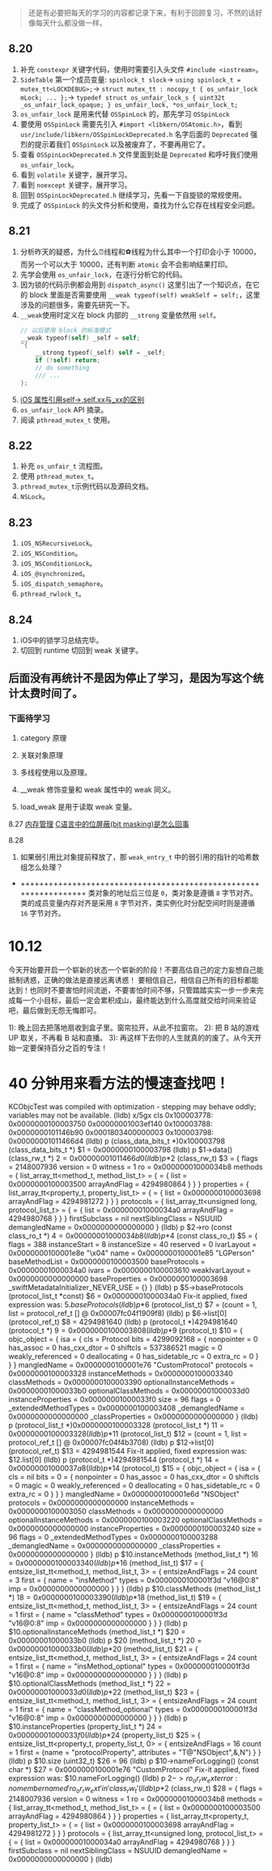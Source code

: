 > 还是有必要把每天的学习的内容都记录下来，有利于回顾复习，不然的话好像每天什么都没做一样。

## 8.20
1. 补充 `constexpr` 关键字代码，使用时需要引入头文件 `#include <iostream>`。
2. `SideTable` 第一个成员变量: 
  `spinlock_t slock`->
  `using spinlock_t = mutex_tt<LOCKDEBUG>;`->
  `struct mutex_tt : nocopy_t { os_unfair_lock mLock; ... };`->
  `typedef struct os_unfair_lock_s { uint32t _os_unfair_lock_opaque; } os_unfair_lock, *os_unfair_lock_t;`
3. `os_unfair_lock` 是用来代替 `OSSpinLock` 的，那先学习 `OSSpinLock`
4. 要使用 `OSSpinLock` 需要先引入 `#import <libkern/OSAtomic.h>`，看到 `usr/include/libkern/OSSpinLockDeprecated.h` 名字后面的 `Deprecated` 强烈的提示着我们 `OSSpinLock` 以及被废弃了，不要再用它了。
5. 查看 `OSSpinLockDeprecated.h` 文件里面到处是 `Deprecated` 和呼吁我们使用 `os_unfair_lock`。
6. 看到 `volatile` 关键字，展开学习。
7. 看到 `noexcept` 关键字，展开学习。
8. 回到 `OSSpinLockDeprecated.h` 继续学习，先看一下自旋锁的常规使用。
9. 完成了 `OSSpinLock` 的头文件分析和使用，查找为什么它存在线程安全问题。

## 8.21
1. 分析昨天的疑惑，为什么⏰线程和⚽️线程为什么其中一个打印会小于 10000，而另一个可以大于 10000，还有判断 `atomic` 会不会影响结果打印。
2. 先学会使用 `os_unfair_lock`，在逐行分析它的代码。
3. 因为锁的代码示例都会用到 `dispatch_async()` 这里引出了一个知识点，在它的  block 里面是否需要使用 `__weak typeof(self) weakSelf = self;`，这里涉及的问题很多，需要先研究一下。
4. `__weak`使用时定义在 block 内部的 `__strong` 变量依然用 `self`。
    ```objective-c
    // 以后使用 block 的标准模式
    __weak typeof(self) _self = self;
    ^{
        __strong typeof(_self) self = _self;
        if (!self) return;
        // do something 
        /// ...
    };
    ```
5. [iOS 属性引用self->,self.xx与_xx的区别](https://www.jianshu.com/p/62ed57cedf11)
6. `os_unfair_lock` API 摘录。
7. 阅读 `pthread_mutex_t` 使用。

## 8.22
1. 补充 `os_unfair_t` 流程图。
2. 使用 `pthread_mutex_t`。
3. `pthread_mutex_t`示例代码以及源码文档。
4. `NSLock`。

## 8.23
1. `iOS_NSRecursiveLock`。
2. `iOS_NSCondition`。
3. `iOS_NSConditionLock`。
4. `iOS_@synchronized`。
5. `iOS_dispatch_semaphore`。
6. `pthread_rwlock_t`。

## 8.24 
1. iOS中的锁学习总结完毕。
2. 切回到 runtime 切回到 weak 关键字。

## 后面没有再统计不是因为停止了学习，是因为写这个统计太费时间了。

### 下面待学习
1. category 原理
2. 关联对象原理 
3. 多线程使用以及原理。

3. __weak 修饰变量和 weak 属性中的 weak 同义。
4. load_weak 是用于读取 weak 变量。

8.27
[内存管理](https://www.jianshu.com/p/8d742a44f0da)
[C语言中的位屏蔽(bit masking)是怎么回事](http://c.biancheng.net/cpp/html/1611.html)

8.28
1. 如果弱引用比对象提前释放了，那 `weak_entry_t` 中的弱引用的指针的哈希数组怎么处理？


+ +++++++++++++++++++++++++++++++++++++++++++++++++++++++++++++++++
类对象的地址后三位是 `0`，类对象是遵循 `8` 字节对齐。
类的成员变量内存对齐是采用 `8` 字节对齐，类实例化时分配空间时则是遵循 `16` 字节对齐。

# 10.12
今天开始要开启一个崭新的状态一个崭新的阶段！不要高估自己的定力妄想自己能抵制诱惑，正确的做法是直接远离诱惑！
要相信自己，相信自己所有的目标都能达到！也同时不要害怕时间流逝，不要害怕时间不够，只管踏踏实实一步一步来完成每一个小目标，最后一定会累积成山，最终能达到什么高度就交给时间来验证吧，最后做到无怨无悔即可。

1): 晚上回去把落地扇收到盒子里。窗帘拉开，从此不拉窗帘。
2): 把 B 站的游戏 UP 取关，不再看 B 站和直播。
3): 再这样下去你的人生就真的的废了。从今天开始一定要保持百分之百的专注！

# 40 分钟用来看方法的慢速查找吧！

KCObjcTest was compiled with optimization - stepping may behave oddly; variables may not be available.
(lldb) x/5gx cls
0x100003778: 0x0000000100003750 0x00000001003ef140
0x100003788: 0x0000000101146b90 0x0001803400000003
0x100003798: 0x00000001011466d4
(lldb) p (class_data_bits_t *)0x100003798
(class_data_bits_t *) $1 = 0x0000000100003798
(lldb) p $1->data()
(class_rw_t *) $2 = 0x00000001011466d0
(lldb) p *$2
(class_rw_t) $3 = {
  flags = 2148007936
  version = 0
  witness = 1
  ro = 0x00000001000034b8
  methods = {
    list_array_tt<method_t, method_list_t> = {
       = {
        list = 0x0000000100003500
        arrayAndFlag = 4294980864
      }
    }
  }
  properties = {
    list_array_tt<property_t, property_list_t> = {
       = {
        list = 0x0000000100003698
        arrayAndFlag = 4294981272
      }
    }
  }
  protocols = {
    list_array_tt<unsigned long, protocol_list_t> = {
       = {
        list = 0x00000001000034a0
        arrayAndFlag = 4294980768
      }
    }
  }
  firstSubclass = nil
  nextSiblingClass = NSUUID
  demangledName = 0x0000000000000000
}
(lldb) p $2->ro
(const class_ro_t *) $4 = 0x00000001000034b8
(lldb) p *$4
(const class_ro_t) $5 = {
  flags = 388
  instanceStart = 8
  instanceSize = 40
  reserved = 0
  ivarLayout = 0x0000000100001e8e "\x04"
  name = 0x0000000100001e85 "LGPerson"
  baseMethodList = 0x0000000100003500
  baseProtocols = 0x00000001000034a0
  ivars = 0x0000000100003610
  weakIvarLayout = 0x0000000000000000
  baseProperties = 0x0000000100003698
  _swiftMetadataInitializer_NEVER_USE = {}
}
(lldb) p $5->baseProtocols
(protocol_list_t *const) $6 = 0x00000001000034a0
  Fix-it applied, fixed expression was: 
    $5.baseProtocols
(lldb) p *$6
(protocol_list_t) $7 = (count = 1, list = protocol_ref_t [] @ 0x00007fc04f1909f8)
(lldb) p $6->list[0]
(protocol_ref_t) $8 = 4294981640
(lldb) p (protocol_t *)4294981640
(protocol_t *) $9 = 0x0000000100003808
(lldb) p *$9
(protocol_t) $10 = {
  objc_object = {
    isa = {
      cls = Protocol
      bits = 4299092168
       = {
        nonpointer = 0
        has_assoc = 0
        has_cxx_dtor = 0
        shiftcls = 537386521
        magic = 0
        weakly_referenced = 0
        deallocating = 0
        has_sidetable_rc = 0
        extra_rc = 0
      }
    }
  }
  mangledName = 0x0000000100001e76 "CustomProtocol"
  protocols = 0x0000000100003328
  instanceMethods = 0x0000000100003340
  classMethods = 0x0000000100003390
  optionalInstanceMethods = 0x00000001000033b0
  optionalClassMethods = 0x00000001000033d0
  instanceProperties = 0x00000001000033f0
  size = 96
  flags = 0
  _extendedMethodTypes = 0x0000000100003408
  _demangledName = 0x0000000000000000
  _classProperties = 0x0000000000000000
}
(lldb) p (protocol_list_t *)0x0000000100003328
(protocol_list_t *) $11 = 0x0000000100003328
(lldb) p *$11
(protocol_list_t) $12 = (count = 1, list = protocol_ref_t [] @ 0x00007fc04f4b3708)
(lldb) p $12->list[0]
(protocol_ref_t) $13 = 4294981544
  Fix-it applied, fixed expression was: 
    $12.list[0]
(lldb) p (protocol_t *)4294981544
(protocol_t *) $14 = 0x00000001000037a8
(lldb) p *$14
(protocol_t) $15 = {
  objc_object = {
    isa = {
      cls = nil
      bits = 0
       = {
        nonpointer = 0
        has_assoc = 0
        has_cxx_dtor = 0
        shiftcls = 0
        magic = 0
        weakly_referenced = 0
        deallocating = 0
        has_sidetable_rc = 0
        extra_rc = 0
      }
    }
  }
  mangledName = 0x0000000100001e6d "NSObject"
  protocols = 0x0000000000000000
  instanceMethods = 0x0000000100003050
  classMethods = 0x0000000000000000
  optionalInstanceMethods = 0x0000000100003220
  optionalClassMethods = 0x0000000000000000
  instanceProperties = 0x0000000100003240
  size = 96
  flags = 0
  _extendedMethodTypes = 0x0000000100003288
  _demangledName = 0x0000000000000000
  _classProperties = 0x0000000000000000
}
(lldb) p $10.instanceMethods
(method_list_t *) $16 = 0x0000000100003340
(lldb) p *$16
(method_list_t) $17 = {
  entsize_list_tt<method_t, method_list_t, 3> = {
    entsizeAndFlags = 24
    count = 3
    first = {
      name = "insMethod"
      types = 0x0000000100001f3d "v16@0:8"
      imp = 0x0000000000000000
    }
  }
}
(lldb) p $10.classMethods
(method_list_t *) $18 = 0x0000000100003390
(lldb) p *$18
(method_list_t) $19 = {
  entsize_list_tt<method_t, method_list_t, 3> = {
    entsizeAndFlags = 24
    count = 1
    first = {
      name = "classMethod"
      types = 0x0000000100001f3d "v16@0:8"
      imp = 0x0000000000000000
    }
  }
}
(lldb) p $10.optionalInstanceMethods
(method_list_t *) $20 = 0x00000001000033b0
(lldb) p $20
(method_list_t *) $20 = 0x00000001000033b0
(lldb) p *$20
(method_list_t) $21 = {
  entsize_list_tt<method_t, method_list_t, 3> = {
    entsizeAndFlags = 24
    count = 1
    first = {
      name = "insMethod_optional"
      types = 0x0000000100001f3d "v16@0:8"
      imp = 0x0000000000000000
    }
  }
}
(lldb) p $10.optionalClassMethods
(method_list_t *) $22 = 0x00000001000033d0
(lldb) p *$22
(method_list_t) $23 = {
  entsize_list_tt<method_t, method_list_t, 3> = {
    entsizeAndFlags = 24
    count = 1
    first = {
      name = "classMethod_optional"
      types = 0x0000000100001f3d "v16@0:8"
      imp = 0x0000000000000000
    }
  }
}
(lldb) p $10.instanceProperties
(property_list_t *) $24 = 0x00000001000033f0
(lldb) p *$24
(property_list_t) $25 = {
  entsize_list_tt<property_t, property_list_t, 0> = {
    entsizeAndFlags = 16
    count = 1
    first = (name = "protocolProperty", attributes = "T@\"NSObject\",&,N")
  }
}
(lldb) p $10.size
(uint32_t) $26 = 96
(lldb) p $10->nameForLogging()
(const char *) $27 = 0x0000000100001e76 "CustomProtocol"
  Fix-it applied, fixed expression was: 
    $10.nameForLogging()
(lldb) p $2->ro_or_rw_ext
error: no member named 'ro_or_rw_ext' in 'class_rw_t'
(lldb) p *$2
(class_rw_t) $28 = {
  flags = 2148007936
  version = 0
  witness = 1
  ro = 0x00000001000034b8
  methods = {
    list_array_tt<method_t, method_list_t> = {
       = {
        list = 0x0000000100003500
        arrayAndFlag = 4294980864
      }
    }
  }
  properties = {
    list_array_tt<property_t, property_list_t> = {
       = {
        list = 0x0000000100003698
        arrayAndFlag = 4294981272
      }
    }
  }
  protocols = {
    list_array_tt<unsigned long, protocol_list_t> = {
       = {
        list = 0x00000001000034a0
        arrayAndFlag = 4294980768
      }
    }
  }
  firstSubclass = nil
  nextSiblingClass = NSUUID
  demangledName = 0x0000000000000000
}
(lldb) 
